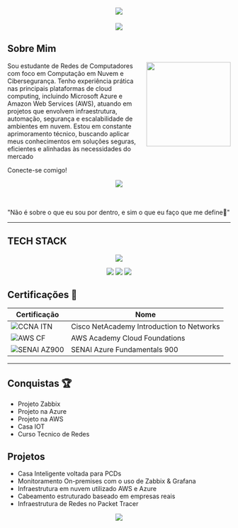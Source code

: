 <h1 align="center">
  <img src="https://capsule-render.vercel.app/api?type=rect&height=300&color=4169E1&text=Júlio%20Lacerda%20✛&fontColor=ffffff&animation=twinkling">
</h1>

<p align="center">
 <img src="https://readme-typing-svg.herokuapp.com?font=Poetsen+One&size=29&duration=2000&pause=2000&color=000000&background=14131400&vCenter=true&width=435&lines=Cybersecurity++%7C+Cloud+Enginner">
</p>  

## Sobre Mim

<img align="right" height="190" src="https://i.pinimg.com/originals/b0/d6/e2/b0d6e22b7e1dbb5fffd1c9d60cc4d19c.gif">

Sou estudante de Redes de Computadores com foco em Computação em Nuvem e Cibersegurança. Tenho experiência prática nas principais plataformas de cloud computing, incluindo Microsoft Azure e Amazon Web Services (AWS), atuando em projetos que envolvem infraestrutura, automação, segurança e escalabilidade de ambientes em nuvem. Estou em constante aprimoramento técnico, buscando aplicar meus conhecimentos em soluções seguras, eficientes e alinhadas às necessidades do mercado

Conecte-se comigo!

<p align="center">
 <a href=""><img src="https://custom-icon-badges.demolab.com/badge/LinkedIn-0A66C2?logo=linkedin-white&logoColor=fff"></a>
</p>  

<br><br>
"Não é sobre o que eu sou por dentro, e sim o que eu faço que me define🦇"

-----

## TECH STACK 

<p align="center">
 <img src="https://skillicons.dev/icons?i=debian,grafana,git,gitlab,gmail,cpp,linux,linkedin,nginx,twitter,windows,powershell,notion,ubuntu,discord">
</p>  
<p align="center">
 <img src="https://img.shields.io/badge/ChatGPT-74aa9c?logo=openai&logoColor=white">
 <img src="https://img.shields.io/badge/AWS-%23FF9900.svg?logo=amazon-web-services&logoColor=white">
 <img src="https://custom-icon-badges.demolab.com/badge/Microsoft%20Azure-0089D6?logo=msazure&logoColor=white">
</p> 

## Certificações 🥇
| Certificação | Nome |
| --- | --- |
| ![CCNA ITN](https://img.shields.io/badge/CISCO_Introduction_To_Networks-t?style=flat-square&logo=cisco&color=black) | Cisco NetAcademy Introduction to Networks |
| ![AWS CF](https://img.shields.io/badge/_-AWS_Academy_Cloud_Foundations-t?style=flat-square&logo=amazonwebservices&logoColor=yellow&labelColor=black&color=black) | AWS Academy Cloud Foundations |
| ![SENAI AZ900](https://img.shields.io/badge/SENAI_-Azure_Fundamentals_900-t?style=flat-square&logoColor=white&labelColor=%23B22222&color=black) | SENAI Azure Fundamentals 900 |

---

## Conquistas 🏆

- Projeto Zabbix
- Projeto na Azure 
- Projeto na AWS
- Casa IOT
- Curso Tecnico de Redes

## Projetos

- Casa Inteligente voltada para PCDs
- Monitoramento On-premises com o uso de Zabbix & Grafana
- Infraestrutura em nuvem utilizado AWS e Azure
- Cabeamento estruturado baseado em empresas reais
- Infraestrutura de Redes no Packet Tracer

<p align="center">
 <img src="https://github-readme-streak-stats.herokuapp.com?user=Julio-Lacerda&theme=blue-navy&hide_border=true&short_numbers=true&mode=weekly&background=00000000">
</p>  
